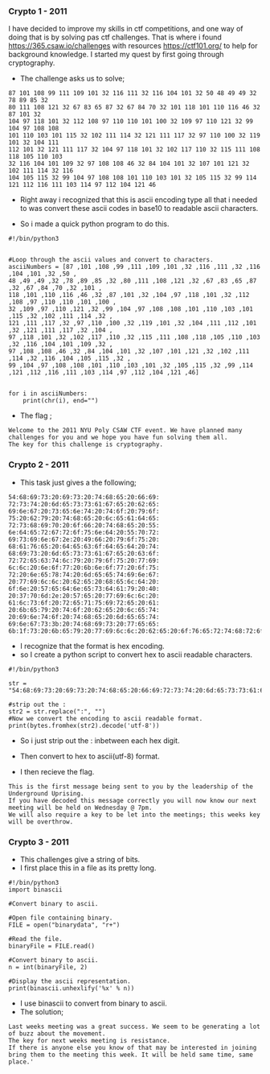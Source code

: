 ### Crypto 1 - 2011

I have decided to improve my skills in ctf competitions, and one way of doing that is by solving pas ctf challenges. That is where i found 
https://365.csaw.io/challenges with resources https://ctf101.org/ to help for background knowledge. I started my quest by first going through
cryptography.

* The challenge asks us to solve;

```
87 101 108 99 111 109 101 32 116 111 32 116 104 101 32 50 48 49 49 32 78 89 85 32 
80 111 108 121 32 67 83 65 87 32 67 84 70 32 101 118 101 110 116 46 32 87 101 32 
104 97 118 101 32 112 108 97 110 110 101 100 32 109 97 110 121 32 99 104 97 108 108 
101 110 103 101 115 32 102 111 114 32 121 111 117 32 97 110 100 32 119 101 32 104 111 
112 101 32 121 111 117 32 104 97 118 101 32 102 117 110 32 115 111 108 118 105 110 103 
32 116 104 101 109 32 97 108 108 46 32 84 104 101 32 107 101 121 32 102 111 114 32 116 
104 105 115 32 99 104 97 108 108 101 110 103 101 32 105 115 32 99 114 121 112 116 111 103 114 97 112 104 121 46
```

* Right away i recognized that this is ascii encoding type all that i needed to was convert these ascii codes in base10 to readable ascii 
characters.

* So i made a quick python program to do this.

```
#!/bin/python3

      
#Loop through the ascii values and convert to characters.
asciiNumbers = [87 ,101 ,108 ,99 ,111 ,109 ,101 ,32 ,116 ,111 ,32 ,116 ,104 ,101 ,32 ,50 ,
48 ,49 ,49 ,32 ,78 ,89 ,85 ,32 ,80 ,111 ,108 ,121 ,32 ,67 ,83 ,65 ,87 ,32 ,67 ,84 ,70 ,32 ,101 ,
118 ,101 ,110 ,116 ,46 ,32 ,87 ,101 ,32 ,104 ,97 ,118 ,101 ,32 ,112 ,108 ,97 ,110 ,110 ,101 ,100 ,
32 ,109 ,97 ,110 ,121 ,32 ,99 ,104 ,97 ,108 ,108 ,101 ,110 ,103 ,101 ,115 ,32 ,102 ,111 ,114 ,32 ,
121 ,111 ,117 ,32 ,97 ,110 ,100 ,32 ,119 ,101 ,32 ,104 ,111 ,112 ,101 ,32 ,121 ,111 ,117 ,32 ,104 ,
97 ,118 ,101 ,32 ,102 ,117 ,110 ,32 ,115 ,111 ,108 ,118 ,105 ,110 ,103 ,32 ,116 ,104 ,101 ,109 ,32 ,
97 ,108 ,108 ,46 ,32 ,84 ,104 ,101 ,32 ,107 ,101 ,121 ,32 ,102 ,111 ,114 ,32 ,116 ,104 ,105 ,115 ,32 ,
99 ,104 ,97 ,108 ,108 ,101 ,110 ,103 ,101 ,32 ,105 ,115 ,32 ,99 ,114 ,121 ,112 ,116 ,111 ,103 ,114 ,97 ,112 ,104 ,121 ,46]


for i in asciiNumbers:
    print(chr(i), end="")

```

* The flag ;

```
Welcome to the 2011 NYU Poly CSAW CTF event. We have planned many challenges for you and we hope you have fun solving them all. 
The key for this challenge is cryptography.
```


### Crypto 2 - 2011

* This task just gives a the following;

```
54:68:69:73:20:69:73:20:74:68:65:20:66:69:
72:73:74:20:6d:65:73:73:61:67:65:20:62:65:
69:6e:67:20:73:65:6e:74:20:74:6f:20:79:6f:
75:20:62:79:20:74:68:65:20:6c:65:61:64:65:
72:73:68:69:70:20:6f:66:20:74:68:65:20:55:
6e:64:65:72:67:72:6f:75:6e:64:20:55:70:72:
69:73:69:6e:67:2e:20:49:66:20:79:6f:75:20:
68:61:76:65:20:64:65:63:6f:64:65:64:20:74:
68:69:73:20:6d:65:73:73:61:67:65:20:63:6f:
72:72:65:63:74:6c:79:20:79:6f:75:20:77:69:
6c:6c:20:6e:6f:77:20:6b:6e:6f:77:20:6f:75:
72:20:6e:65:78:74:20:6d:65:65:74:69:6e:67:
20:77:69:6c:6c:20:62:65:20:68:65:6c:64:20:
6f:6e:20:57:65:64:6e:65:73:64:61:79:20:40:
20:37:70:6d:2e:20:57:65:20:77:69:6c:6c:20:
61:6c:73:6f:20:72:65:71:75:69:72:65:20:61:
20:6b:65:79:20:74:6f:20:62:65:20:6c:65:74:
20:69:6e:74:6f:20:74:68:65:20:6d:65:65:74:
69:6e:67:73:3b:20:74:68:69:73:20:77:65:65:
6b:1f:73:20:6b:65:79:20:77:69:6c:6c:20:62:65:20:6f:76:65:72:74:68:72:6f:77:2e
```

* I recognize that the format is hex encoding.
* so I create a python script to convert hex to ascii readable characters.

```
#!/bin/python3

str = "54:68:69:73:20:69:73:20:74:68:65:20:66:69:72:73:74:20:6d:65:73:73:61:67:65:20:62:65:69:6e:67:20:73:65:6e:74:20:74:6f:20:79:6f:75:20:62:79:20:74:68:65:20:6c:65:61:64:65:72:73:68:69:70:20:6f:66:20:74:68:65:20:55:6e:64:65:72:67:72:6f:75:6e:64:20:55:70:72:69:73:69:6e:67:2e:20:49:66:20:79:6f:75:20:68:61:76:65:20:64:65:63:6f:64:65:64:20:74:68:69:73:20:6d:65:73:73:61:67:65:20:63:6f:72:72:65:63:74:6c:79:20:79:6f:75:20:77:69:6c:6c:20:6e:6f:77:20:6b:6e:6f:77:20:6f:75:72:20:6e:65:78:74:20:6d:65:65:74:69:6e:67:20:77:69:6c:6c:20:62:65:20:68:65:6c:64:20:6f:6e:20:57:65:64:6e:65:73:64:61:79:20:40:20:37:70:6d:2e:20:57:65:20:77:69:6c:6c:20:61:6c:73:6f:20:72:65:71:75:69:72:65:20:61:20:6b:65:79:20:74:6f:20:62:65:20:6c:65:74:20:69:6e:74:6f:20:74:68:65:20:6d:65:65:74:69:6e:67:73:3b:20:74:68:69:73:20:77:65:65:6b:1f:73:20:6b:65:79:20:77:69:6c:6c:20:62:65:20:6f:76:65:72:74:68:72:6f:77:2e"

#strip out the :
str2 = str.replace(":", "")
#Now we convert the encoding to ascii readable format.
print(bytes.fromhex(str2).decode('utf-8'))

```

* So i just strip out the : inbetween each hex digit. 
* Then convert to hex to ascii(utf-8) format.

* I then recieve the flag.

```
This is the first message being sent to you by the leadership of the Underground Uprising. 
If you have decoded this message correctly you will now know our next meeting will be held on Wednesday @ 7pm. 
We will also require a key to be let into the meetings; this weeks key will be overthrow.
```


### Crypto 3 - 2011

* This challenges give a string of bits.
* I first place this in a file as its pretty long.

```
#!/bin/python3 
import binascii

#Convert binary to ascii.

#Open file containing binary.
FILE = open("binarydata", "r+")

#Read the file.
binaryFile = FILE.read()

#Convert binary to ascii.
n = int(binaryFile, 2)

#Display the ascii representation.
print(binascii.unhexlify('%x' % n))
```

* I use binascii to convert from binary to ascii.
* The solution;

```
Last weeks meeting was a great success. We seem to be generating a lot of buzz about the movement. 
The key for next weeks meeting is resistance. 
If there is anyone else you know of that may be interested in joining bring them to the meeting this week. It will be held same time, same place.'
```
